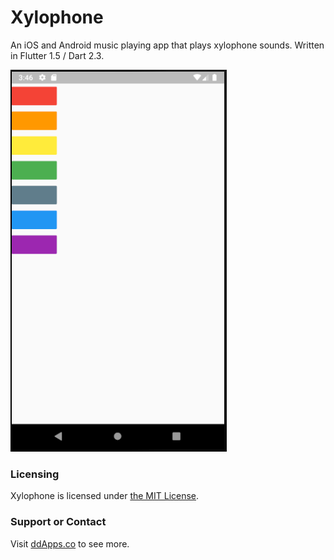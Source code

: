 # Xylophone
An iOS and Android music playing app that plays xylophone sounds. Written in Flutter 1.5 / Dart 2.3.

![](art/screenshot/xylophone_01.png?raw=true)

### Licensing
Xylophone is licensed under [the MIT License](LICENSE).

### Support or Contact
Visit [ddApps.co](http://ddapps.co) to see more.
